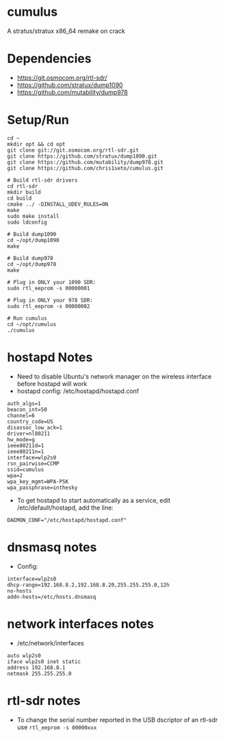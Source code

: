 # cumulus
A stratus/stratux x86_64 remake on crack

# Dependencies
* https://git.osmocom.org/rtl-sdr/
* https://github.com/stratux/dump1090
* https://github.com/mutability/dump978

# Setup/Run

```
cd ~
mkdir opt && cd opt
git clone git://git.osmocom.org/rtl-sdr.git
git clone https://github.com/stratux/dump1090.git
git clone https://github.com/mutability/dump978.git
git clone https://github.com/chris1seto/cumulus.git

# Build rtl-sdr drivers
cd rtl-sdr
mkdir build
cd build
cmake ../ -DINSTALL_UDEV_RULES=ON
make
sudo make install
sudo ldconfig

# Build dump1090
cd ~/opt/dump1090
make

# Build dump978
cd ~/opt/dump978
make

# Plug in ONLY your 1090 SDR:
sudo rtl_eeprom -s 00000001

# Plug in ONLY your 978 SDR:
sudo rtl_eeprom -s 00000002

# Run cumulus
cd ~/opt/cumulus
./cumulus
```

# hostapd Notes
* Need to disable Ubuntu's network manager on the wireless interface before hostapd will work
* hostapd config: /etc/hostapd/hostapd.conf
```
auth_algs=1
beacon_int=50
channel=6
country_code=US
disassoc_low_ack=1
driver=nl80211
hw_mode=g
ieee80211d=1
ieee80211n=1
interface=wlp2s0
rsn_pairwise=CCMP
ssid=cumulus
wpa=2
wpa_key_mgmt=WPA-PSK
wpa_passphrase=inthesky
```
* To get hostapd to start automatically as a service, edit /etc/default/hostapd, add the line:
```
DAEMON_CONF="/etc/hostapd/hostapd.conf"
```

# dnsmasq notes
* Config:
```
interface=wlp2s0
dhcp-range=192.168.8.2,192.168.8.20,255.255.255.0,12h
no-hosts
addn-hosts=/etc/hosts.dnsmasq
```

# network interfaces notes
* /etc/network/interfaces
```
auto wlp2s0
iface wlp2s0 inet static
address 192.168.8.1
netmask 255.255.255.0
```

# rtl-sdr notes
* To change the serial number reported in the USB dscriptor of an rtl-sdr use `rtl_eeprom -s 00000xxx`
